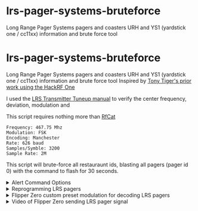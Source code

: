 # lrs-pager-systems-bruteforce
Long Range Pager Systems  pagers and coasters URH and YS1 (yardstick one / cc11xx) information and brute force tool
# lrs-pager-systems-bruteforce
Long Range Pager Systems  pagers and coasters URH and YS1 (yardstick one / cc11xx) information and brute force tool
Inspired by [Tony Tiger's prior work using the HackRF One](https://github.com/tony-tiger/lrs)

I used the [LRS Transmitter Tuneup manual](https://fccid.io/2AB6OTX1605/Parts-List-Tune-Up-Info/Tune-Up-Procedures-2357525) to verify the center frequency, deviation, modulation and 

This script requires nothing more than [RfCat](https://github.com/atlas0fd00m/rfcat)

```
Frequency: 467.75 Mhz
Modulation: FSK
Encoding: Manchester
Rate: 626 baud
Samples/Symble: 3200
Sample Rate: 2M
```

This script will brute-force all restauraunt ids, blasting all pagers (pager id 0) with the command to flash for 30 seconds.

<details><summary>Alert Command Options</summary>
```
Alert Commands
1 Flash 30 Seconds
2 Flash 5 Minutes
3 Flash/Beep 5X5
4 Beep 3 Times
5 Beep 5 Minutes
6 Glow 5 Minutes
7 Glow/Vib 15 Times
10 Flash Vib 1 Second
68 beep 3 times
```
</details>

<details><summary>Reprogramming LRS pagers</summary>
When a pager is first removed from its charging cardle (or powered on) it goes through a 3-4 second Power On Self Test (POST) like operation. After this is complete you have 10 seconds to send a reprogramming command. If the command is sent after this window, the pager will ignore it.

You can re-program both the restaurant ID as well as the pager number in one command. Please DO NOT use this command against a system that it is yours. Yes it might be funny to set off all the pagers at a restaurant but reprogramming them isn't cool.

```
The protocol generating a pager alert packet is:
preamble header restaurant_id system_id pager_number 0000 0000 alert_type crc
The crc is given by taking the sum of the hex values and then taking the modulus  of the sum by 255 
For restaurant 0 and pager 0 (all) with an alert type of 1 the value would be
aaaaaafc2d0000000000000000012b
```
</details>


<details><summary>Flipper Zero custom preset modulation for decoding LRS pagers</summary>
```
Flipper Zero custom preset modulation for decoding LRS pagers:
Custom_preset_name: Pagers
Custom_preset_module: CC1101
Custom_preset_data: 02 0D 07 04 08 32 0B 06 10 64 11 93 12 0C 13 02 14 00 15 15 18 18 19 16 1B 07 1C 00 1D 91 20 FB 21 56 22 10 00 00 C0 00 00 00 00 00 00 00
```
</details>

<details><summary>Video of Flipper Zero sending LRS pager signal</summary>

[Video of Flipper Zero sending LRS Pager signal](https://user-images.githubusercontent.com/164560/197110407-72ee0c76-43b3-4316-8f29-14f44c3e1a8e.mov)
</details>

